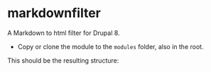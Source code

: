 markdownfilter
==============

A Markdown to html filter for Drupal 8.
* Copy or clone the module to the `modules` folder, also in the root.

This should be the resulting structure:
